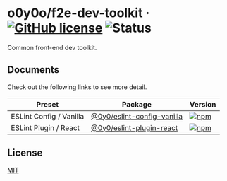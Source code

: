 # o0y0o/f2e-dev-toolkit · [![GitHub license](https://img.shields.io/badge/license-MIT-blue.svg)](https://github.com/o0y0o/f2e-dev-toolkit/blob/master/LICENSE) ![Status](https://github.com/o0y0o/f2e-dev-toolkit/workflows/Package/badge.svg)

Common front-end dev toolkit.

## Documents

Check out the following links to see more detail.

| Preset  | Package | Version |
| ------- | ------- | ------- |
| ESLint Config / Vanilla | [@0y0/eslint-config-vanilla](https://github.com/o0y0o/f2e-dev-toolkit/tree/master/packages/eslint-config-vanilla) | [![npm](https://img.shields.io/npm/v/@0y0/eslint-config-vanilla.svg)](https://www.npmjs.com/package/@0y0/eslint-config-vanilla) |
| ESLint Plugin / React | [@0y0/eslint-plugin-react](https://github.com/o0y0o/f2e-dev-toolkit/tree/master/packages/eslint-plugin-react) | [![npm](https://img.shields.io/npm/v/@0y0/eslint-plugin-react.svg)](https://www.npmjs.com/package/@0y0/eslint-plugin-react) |

## License

[MIT](https://github.com/o0y0o/f2e-dev-toolkit/blob/master/LICENSE)
